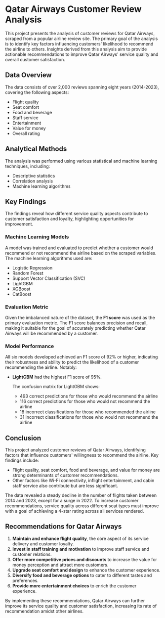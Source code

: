 # Qatar Airways Customer Review Analysis

This project presents the analysis of customer reviews for Qatar Airways, scraped from a popular airline review site. The primary goal of the analysis is to identify key factors influencing customers' likelihood to recommend the airline to others. Insights derived from this analysis aim to provide actionable recommendations to improve Qatar Airways' service quality and overall customer satisfaction.

## Data Overview

The data consists of over 2,000 reviews spanning eight years (2014-2023), covering the following aspects:

- Flight quality
- Seat comfort
- Food and beverage
- Staff service
- Entertainment
- Value for money
- Overall rating

## Analytical Methods

The analysis was performed using various statistical and machine learning techniques, including:

- Descriptive statistics
- Correlation analysis
- Machine learning algorithms

## Key Findings

The findings reveal how different service quality aspects contribute to customer satisfaction and loyalty, highlighting opportunities for improvement.

### Machine Learning Models

A model was trained and evaluated to predict whether a customer would recommend or not recommend the airline based on the scraped variables. The machine learning algorithms used are:

- Logistic Regression
- Random Forest
- Support Vector Classification (SVC)
- LightGBM
- XGBoost
- CatBoost

### Evaluation Metric

Given the imbalanced nature of the dataset, the **F1 score** was used as the primary evaluation metric. The F1 score balances precision and recall, making it suitable for the goal of accurately predicting whether Qatar Airways will be recommended by a customer.

### Model Performance

All six models developed achieved an F1 score of 92% or higher, indicating their robustness and ability to predict the likelihood of a customer recommending the airline. Notably:

- **LightGBM** had the highest F1 score of 95%.
  
  The confusion matrix for LightGBM shows:
  - 493 correct predictions for those who would recommend the airline
  - 116 correct predictions for those who would not recommend the airline
  - 18 incorrect classifications for those who recommended the airline
  - 31 incorrect classifications for those who would not recommend the airline

## Conclusion

This project analyzed customer reviews of Qatar Airways, identifying factors that influence customers' willingness to recommend the airline. Key findings include:

- Flight quality, seat comfort, food and beverage, and value for money are strong determinants of customer recommendations.
- Other factors like Wi-Fi connectivity, inflight entertainment, and cabin staff service also contribute but are less significant.

The data revealed a steady decline in the number of flights taken between 2014 and 2023, except for a surge in 2022. To increase customer recommendations, service quality across different seat types must improve with a goal of achieving a 4-star rating across all services rendered.

## Recommendations for Qatar Airways

1. **Maintain and enhance flight quality**, the core aspect of its service delivery and customer loyalty.
2. **Invest in staff training and motivation** to improve staff service and customer relations.
3. **Offer more competitive prices and discounts** to increase the value for money perception and attract more customers.
4. **Upgrade seat comfort and design** to enhance the customer experience.
5. **Diversify food and beverage options** to cater to different tastes and preferences.
6. **Provide more entertainment choices** to enrich the customer experience.

By implementing these recommendations, Qatar Airways can further improve its service quality and customer satisfaction, increasing its rate of recommendation amidst other airlines.

